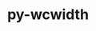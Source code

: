 ---
title: "py-wcwidth"
layout: cache
categories: [package, develop]
meta: {"versions": ["0.2.7"], "compilers": ["gcc@=11.1.0", "gcc@=11.3.0", "gcc@=11.4.0", "gcc@=7.5.0", "gcc@=9.4.0", "oneapi@=2023.2.0"], "oss": ["ubuntu18.04", "ubuntu20.04", "ubuntu22.04"], "platforms": ["linux"], "targets": ["aarch64", "neoverse_v1", "ppc64le", "x86_64_v3"], "stacks": ["data-vis-sdk", "e4s", "e4s-arm", "e4s-neoverse_v1", "e4s-oneapi", "e4s-power", "ml-linux-x86_64-cpu", "ml-linux-x86_64-cuda", "radiuss", "root"], "num_specs": 78, "num_specs_by_stack": {"radiuss": 11, "root": 78, "e4s-arm": 14, "e4s-neoverse_v1": 15, "e4s-power": 8, "data-vis-sdk": 8, "e4s": 12, "e4s-oneapi": 9, "ml-linux-x86_64-cuda": 1, "ml-linux-x86_64-cpu": 1}}
spec_details: [{"hash": "zxcozgwgoob6rascws5lk7yeq6lz7a5j", "compiler": "gcc@=7.5.0", "versions": ["0.2.7"], "os": "ubuntu18.04", "platform": "linux", "target": "x86_64_v3", "variants": ["build_system=python_pip"], "stacks": ["radiuss", "root"], "size": "-", "tarball": "https://binaries.spack.io/develop/build_cache/linux-ubuntu18.04-x86_64_v3/gcc-7.5.0/py-wcwidth-0.2.7/linux-ubuntu18.04-x86_64_v3-gcc-7.5.0-py-wcwidth-0.2.7-zxcozgwgoob6rascws5lk7yeq6lz7a5j.spack"}, {"hash": "hgoqvlpyxtvd23z7gknpku3t3qpwbgxz", "compiler": "gcc@=7.5.0", "versions": ["0.2.7"], "os": "ubuntu18.04", "platform": "linux", "target": "x86_64_v3", "variants": ["build_system=python_pip"], "stacks": ["radiuss", "root"], "size": "-", "tarball": "https://binaries.spack.io/develop/build_cache/linux-ubuntu18.04-x86_64_v3/gcc-7.5.0/py-wcwidth-0.2.7/linux-ubuntu18.04-x86_64_v3-gcc-7.5.0-py-wcwidth-0.2.7-hgoqvlpyxtvd23z7gknpku3t3qpwbgxz.spack"}, {"hash": "jvvrkz2clpg37zr6jk4ye6idnxwsdpcr", "compiler": "gcc@=7.5.0", "versions": ["0.2.7"], "os": "ubuntu18.04", "platform": "linux", "target": "x86_64_v3", "variants": ["build_system=python_pip"], "stacks": ["radiuss", "root"], "size": "-", "tarball": "https://binaries.spack.io/develop/build_cache/linux-ubuntu18.04-x86_64_v3/gcc-7.5.0/py-wcwidth-0.2.7/linux-ubuntu18.04-x86_64_v3-gcc-7.5.0-py-wcwidth-0.2.7-jvvrkz2clpg37zr6jk4ye6idnxwsdpcr.spack"}, {"hash": "bp2ftr4newntdgbvbkkxqyy4qyk2tqxu", "compiler": "gcc@=7.5.0", "versions": ["0.2.7"], "os": "ubuntu18.04", "platform": "linux", "target": "x86_64_v3", "variants": ["build_system=python_pip"], "stacks": ["radiuss", "root"], "size": "-", "tarball": "https://binaries.spack.io/develop/build_cache/linux-ubuntu18.04-x86_64_v3/gcc-7.5.0/py-wcwidth-0.2.7/linux-ubuntu18.04-x86_64_v3-gcc-7.5.0-py-wcwidth-0.2.7-bp2ftr4newntdgbvbkkxqyy4qyk2tqxu.spack"}, {"hash": "p7k57zq4467dgyx3lxxqmbjtrv7svirj", "compiler": "gcc@=7.5.0", "versions": ["0.2.7"], "os": "ubuntu18.04", "platform": "linux", "target": "x86_64_v3", "variants": ["build_system=python_pip"], "stacks": ["radiuss", "root"], "size": "-", "tarball": "https://binaries.spack.io/develop/build_cache/linux-ubuntu18.04-x86_64_v3/gcc-7.5.0/py-wcwidth-0.2.7/linux-ubuntu18.04-x86_64_v3-gcc-7.5.0-py-wcwidth-0.2.7-p7k57zq4467dgyx3lxxqmbjtrv7svirj.spack"}, {"hash": "wcx3x5vdod34wttm7flmegnwksg33aey", "compiler": "gcc@=7.5.0", "versions": ["0.2.7"], "os": "ubuntu18.04", "platform": "linux", "target": "x86_64_v3", "variants": ["build_system=python_pip"], "stacks": ["radiuss", "root"], "size": "-", "tarball": "https://binaries.spack.io/develop/build_cache/linux-ubuntu18.04-x86_64_v3/gcc-7.5.0/py-wcwidth-0.2.7/linux-ubuntu18.04-x86_64_v3-gcc-7.5.0-py-wcwidth-0.2.7-wcx3x5vdod34wttm7flmegnwksg33aey.spack"}, {"hash": "rdbaghxwldfx2oevei4zeqczrq3ywjun", "compiler": "gcc@=7.5.0", "versions": ["0.2.7"], "os": "ubuntu18.04", "platform": "linux", "target": "x86_64_v3", "variants": ["build_system=python_pip"], "stacks": ["radiuss", "root"], "size": "-", "tarball": "https://binaries.spack.io/develop/build_cache/linux-ubuntu18.04-x86_64_v3/gcc-7.5.0/py-wcwidth-0.2.7/linux-ubuntu18.04-x86_64_v3-gcc-7.5.0-py-wcwidth-0.2.7-rdbaghxwldfx2oevei4zeqczrq3ywjun.spack"}, {"hash": "vbsgv2petrwi4advr2zsoemxct5xz5jv", "compiler": "gcc@=7.5.0", "versions": ["0.2.7"], "os": "ubuntu18.04", "platform": "linux", "target": "x86_64_v3", "variants": ["build_system=python_pip"], "stacks": ["radiuss", "root"], "size": "-", "tarball": "https://binaries.spack.io/develop/build_cache/linux-ubuntu18.04-x86_64_v3/gcc-7.5.0/py-wcwidth-0.2.7/linux-ubuntu18.04-x86_64_v3-gcc-7.5.0-py-wcwidth-0.2.7-vbsgv2petrwi4advr2zsoemxct5xz5jv.spack"}, {"hash": "vdc73qr7r7i4vdo7qftchsgl4ah46w2f", "compiler": "gcc@=7.5.0", "versions": ["0.2.7"], "os": "ubuntu18.04", "platform": "linux", "target": "x86_64_v3", "variants": ["build_system=python_pip"], "stacks": ["radiuss", "root"], "size": "-", "tarball": "https://binaries.spack.io/develop/build_cache/linux-ubuntu18.04-x86_64_v3/gcc-7.5.0/py-wcwidth-0.2.7/linux-ubuntu18.04-x86_64_v3-gcc-7.5.0-py-wcwidth-0.2.7-vdc73qr7r7i4vdo7qftchsgl4ah46w2f.spack"}, {"hash": "vfiqnzf4wepuequcx6jv7ufszwiv23q2", "compiler": "gcc@=7.5.0", "versions": ["0.2.7"], "os": "ubuntu18.04", "platform": "linux", "target": "x86_64_v3", "variants": ["build_system=python_pip"], "stacks": ["radiuss", "root"], "size": "-", "tarball": "https://binaries.spack.io/develop/build_cache/linux-ubuntu18.04-x86_64_v3/gcc-7.5.0/py-wcwidth-0.2.7/linux-ubuntu18.04-x86_64_v3-gcc-7.5.0-py-wcwidth-0.2.7-vfiqnzf4wepuequcx6jv7ufszwiv23q2.spack"}, {"hash": "ed7in5lsxho43xfuvrgpjgpp2jya3fzt", "compiler": "gcc@=7.5.0", "versions": ["0.2.7"], "os": "ubuntu18.04", "platform": "linux", "target": "x86_64_v3", "variants": ["build_system=python_pip"], "stacks": ["radiuss", "root"], "size": "-", "tarball": "https://binaries.spack.io/develop/build_cache/linux-ubuntu18.04-x86_64_v3/gcc-7.5.0/py-wcwidth-0.2.7/linux-ubuntu18.04-x86_64_v3-gcc-7.5.0-py-wcwidth-0.2.7-ed7in5lsxho43xfuvrgpjgpp2jya3fzt.spack"}, {"hash": "ub73gsyy4f6klcj6yztpjddplrpb5qtg", "compiler": "gcc@=11.4.0", "versions": ["0.2.7"], "os": "ubuntu20.04", "platform": "linux", "target": "aarch64", "variants": ["build_system=python_pip"], "stacks": ["e4s-arm", "root"], "size": "-", "tarball": "https://binaries.spack.io/develop/build_cache/linux-ubuntu20.04-aarch64/gcc-11.4.0/py-wcwidth-0.2.7/linux-ubuntu20.04-aarch64-gcc-11.4.0-py-wcwidth-0.2.7-ub73gsyy4f6klcj6yztpjddplrpb5qtg.spack"}, {"hash": "xzfhem2hu2ot7l7lgj5ljluw254cqmku", "compiler": "gcc@=11.4.0", "versions": ["0.2.7"], "os": "ubuntu20.04", "platform": "linux", "target": "aarch64", "variants": ["build_system=python_pip"], "stacks": ["e4s-arm", "root"], "size": "-", "tarball": "https://binaries.spack.io/develop/build_cache/linux-ubuntu20.04-aarch64/gcc-11.4.0/py-wcwidth-0.2.7/linux-ubuntu20.04-aarch64-gcc-11.4.0-py-wcwidth-0.2.7-xzfhem2hu2ot7l7lgj5ljluw254cqmku.spack"}, {"hash": "mugln2zniufoho6ptnzcj7ccbajxj6pi", "compiler": "gcc@=11.4.0", "versions": ["0.2.7"], "os": "ubuntu20.04", "platform": "linux", "target": "aarch64", "variants": ["build_system=python_pip"], "stacks": ["e4s-arm", "root"], "size": "-", "tarball": "https://binaries.spack.io/develop/build_cache/linux-ubuntu20.04-aarch64/gcc-11.4.0/py-wcwidth-0.2.7/linux-ubuntu20.04-aarch64-gcc-11.4.0-py-wcwidth-0.2.7-mugln2zniufoho6ptnzcj7ccbajxj6pi.spack"}, {"hash": "7x47fa7zmfl2advb63juxukera6eg43b", "compiler": "gcc@=11.4.0", "versions": ["0.2.7"], "os": "ubuntu20.04", "platform": "linux", "target": "aarch64", "variants": ["build_system=python_pip"], "stacks": ["e4s-arm", "root"], "size": "-", "tarball": "https://binaries.spack.io/develop/build_cache/linux-ubuntu20.04-aarch64/gcc-11.4.0/py-wcwidth-0.2.7/linux-ubuntu20.04-aarch64-gcc-11.4.0-py-wcwidth-0.2.7-7x47fa7zmfl2advb63juxukera6eg43b.spack"}, {"hash": "jta2b7pj2sja64shxuqckmxa7zqfe6xa", "compiler": "gcc@=11.4.0", "versions": ["0.2.7"], "os": "ubuntu20.04", "platform": "linux", "target": "aarch64", "variants": ["build_system=python_pip"], "stacks": ["e4s-arm", "root"], "size": "-", "tarball": "https://binaries.spack.io/develop/build_cache/linux-ubuntu20.04-aarch64/gcc-11.4.0/py-wcwidth-0.2.7/linux-ubuntu20.04-aarch64-gcc-11.4.0-py-wcwidth-0.2.7-jta2b7pj2sja64shxuqckmxa7zqfe6xa.spack"}, {"hash": "on62snm7ioiaguuqkysqryegdfs7coco", "compiler": "gcc@=11.4.0", "versions": ["0.2.7"], "os": "ubuntu20.04", "platform": "linux", "target": "aarch64", "variants": ["build_system=python_pip"], "stacks": ["e4s-arm", "root"], "size": "-", "tarball": "https://binaries.spack.io/develop/build_cache/linux-ubuntu20.04-aarch64/gcc-11.4.0/py-wcwidth-0.2.7/linux-ubuntu20.04-aarch64-gcc-11.4.0-py-wcwidth-0.2.7-on62snm7ioiaguuqkysqryegdfs7coco.spack"}, {"hash": "qnwjcbuzxmc63zja3amt5xrmw2rb4mns", "compiler": "gcc@=11.4.0", "versions": ["0.2.7"], "os": "ubuntu20.04", "platform": "linux", "target": "aarch64", "variants": ["build_system=python_pip"], "stacks": ["e4s-arm", "root"], "size": "-", "tarball": "https://binaries.spack.io/develop/build_cache/linux-ubuntu20.04-aarch64/gcc-11.4.0/py-wcwidth-0.2.7/linux-ubuntu20.04-aarch64-gcc-11.4.0-py-wcwidth-0.2.7-qnwjcbuzxmc63zja3amt5xrmw2rb4mns.spack"}, {"hash": "bp37rvi2kpljytekzb5rbjrvzmvavr4c", "compiler": "gcc@=11.4.0", "versions": ["0.2.7"], "os": "ubuntu20.04", "platform": "linux", "target": "aarch64", "variants": ["build_system=python_pip"], "stacks": ["e4s-arm", "root"], "size": "-", "tarball": "https://binaries.spack.io/develop/build_cache/linux-ubuntu20.04-aarch64/gcc-11.4.0/py-wcwidth-0.2.7/linux-ubuntu20.04-aarch64-gcc-11.4.0-py-wcwidth-0.2.7-bp37rvi2kpljytekzb5rbjrvzmvavr4c.spack"}, {"hash": "tot6q6jgemgssi6wtuvv3mxe27l7ztnp", "compiler": "gcc@=11.4.0", "versions": ["0.2.7"], "os": "ubuntu20.04", "platform": "linux", "target": "aarch64", "variants": ["build_system=python_pip"], "stacks": ["e4s-arm", "root"], "size": "-", "tarball": "https://binaries.spack.io/develop/build_cache/linux-ubuntu20.04-aarch64/gcc-11.4.0/py-wcwidth-0.2.7/linux-ubuntu20.04-aarch64-gcc-11.4.0-py-wcwidth-0.2.7-tot6q6jgemgssi6wtuvv3mxe27l7ztnp.spack"}, {"hash": "4kpatovv65cwhf5pz5oid5fy6e7zdce2", "compiler": "gcc@=11.4.0", "versions": ["0.2.7"], "os": "ubuntu20.04", "platform": "linux", "target": "aarch64", "variants": ["build_system=python_pip"], "stacks": ["e4s-arm", "root"], "size": "-", "tarball": "https://binaries.spack.io/develop/build_cache/linux-ubuntu20.04-aarch64/gcc-11.4.0/py-wcwidth-0.2.7/linux-ubuntu20.04-aarch64-gcc-11.4.0-py-wcwidth-0.2.7-4kpatovv65cwhf5pz5oid5fy6e7zdce2.spack"}, {"hash": "qbi4xs47qrumq6ka7eabh7ytbqp5oarr", "compiler": "gcc@=11.4.0", "versions": ["0.2.7"], "os": "ubuntu20.04", "platform": "linux", "target": "aarch64", "variants": ["build_system=python_pip"], "stacks": ["e4s-arm", "root"], "size": "-", "tarball": "https://binaries.spack.io/develop/build_cache/linux-ubuntu20.04-aarch64/gcc-11.4.0/py-wcwidth-0.2.7/linux-ubuntu20.04-aarch64-gcc-11.4.0-py-wcwidth-0.2.7-qbi4xs47qrumq6ka7eabh7ytbqp5oarr.spack"}, {"hash": "qgomhidcv2avzzvr2zjcxkgab5bwtftb", "compiler": "gcc@=11.4.0", "versions": ["0.2.7"], "os": "ubuntu20.04", "platform": "linux", "target": "aarch64", "variants": ["build_system=python_pip"], "stacks": ["e4s-arm", "root"], "size": "-", "tarball": "https://binaries.spack.io/develop/build_cache/linux-ubuntu20.04-aarch64/gcc-11.4.0/py-wcwidth-0.2.7/linux-ubuntu20.04-aarch64-gcc-11.4.0-py-wcwidth-0.2.7-qgomhidcv2avzzvr2zjcxkgab5bwtftb.spack"}, {"hash": "23fmzfrpqhot7iujme425ba2vqlffnsc", "compiler": "gcc@=11.4.0", "versions": ["0.2.7"], "os": "ubuntu20.04", "platform": "linux", "target": "aarch64", "variants": ["build_system=python_pip"], "stacks": ["e4s-arm", "root"], "size": "-", "tarball": "https://binaries.spack.io/develop/build_cache/linux-ubuntu20.04-aarch64/gcc-11.4.0/py-wcwidth-0.2.7/linux-ubuntu20.04-aarch64-gcc-11.4.0-py-wcwidth-0.2.7-23fmzfrpqhot7iujme425ba2vqlffnsc.spack"}, {"hash": "zrxljr4zsefkya5z4e22vl4jrsfsck5l", "compiler": "gcc@=11.4.0", "versions": ["0.2.7"], "os": "ubuntu20.04", "platform": "linux", "target": "aarch64", "variants": ["build_system=python_pip"], "stacks": ["e4s-arm", "root"], "size": "-", "tarball": "https://binaries.spack.io/develop/build_cache/linux-ubuntu20.04-aarch64/gcc-11.4.0/py-wcwidth-0.2.7/linux-ubuntu20.04-aarch64-gcc-11.4.0-py-wcwidth-0.2.7-zrxljr4zsefkya5z4e22vl4jrsfsck5l.spack"}, {"hash": "wwuxxv2uavf76ymoo372br77vtyoeoed", "compiler": "gcc@=11.4.0", "versions": ["0.2.7"], "os": "ubuntu20.04", "platform": "linux", "target": "neoverse_v1", "variants": ["build_system=python_pip"], "stacks": ["e4s-neoverse_v1", "root"], "size": "-", "tarball": "https://binaries.spack.io/develop/build_cache/linux-ubuntu20.04-neoverse_v1/gcc-11.4.0/py-wcwidth-0.2.7/linux-ubuntu20.04-neoverse_v1-gcc-11.4.0-py-wcwidth-0.2.7-wwuxxv2uavf76ymoo372br77vtyoeoed.spack"}, {"hash": "dmhfzroqpd4oi7hgd3gxzm3w7ktxhi5y", "compiler": "gcc@=11.4.0", "versions": ["0.2.7"], "os": "ubuntu20.04", "platform": "linux", "target": "neoverse_v1", "variants": ["build_system=python_pip"], "stacks": ["e4s-neoverse_v1", "root"], "size": "-", "tarball": "https://binaries.spack.io/develop/build_cache/linux-ubuntu20.04-neoverse_v1/gcc-11.4.0/py-wcwidth-0.2.7/linux-ubuntu20.04-neoverse_v1-gcc-11.4.0-py-wcwidth-0.2.7-dmhfzroqpd4oi7hgd3gxzm3w7ktxhi5y.spack"}, {"hash": "tbpytwh7o2dxln3ellq5cluz4v2ufwun", "compiler": "gcc@=11.4.0", "versions": ["0.2.7"], "os": "ubuntu20.04", "platform": "linux", "target": "neoverse_v1", "variants": ["build_system=python_pip"], "stacks": ["e4s-neoverse_v1", "root"], "size": "-", "tarball": "https://binaries.spack.io/develop/build_cache/linux-ubuntu20.04-neoverse_v1/gcc-11.4.0/py-wcwidth-0.2.7/linux-ubuntu20.04-neoverse_v1-gcc-11.4.0-py-wcwidth-0.2.7-tbpytwh7o2dxln3ellq5cluz4v2ufwun.spack"}, {"hash": "g3qsrkst4x7jd7kcwe32qk3u5ffhzdhv", "compiler": "gcc@=11.4.0", "versions": ["0.2.7"], "os": "ubuntu20.04", "platform": "linux", "target": "neoverse_v1", "variants": ["build_system=python_pip"], "stacks": ["e4s-neoverse_v1", "root"], "size": "-", "tarball": "https://binaries.spack.io/develop/build_cache/linux-ubuntu20.04-neoverse_v1/gcc-11.4.0/py-wcwidth-0.2.7/linux-ubuntu20.04-neoverse_v1-gcc-11.4.0-py-wcwidth-0.2.7-g3qsrkst4x7jd7kcwe32qk3u5ffhzdhv.spack"}, {"hash": "jpmyxoe3gjqqgltzgqw6f3oxn4kkxoqw", "compiler": "gcc@=11.4.0", "versions": ["0.2.7"], "os": "ubuntu20.04", "platform": "linux", "target": "neoverse_v1", "variants": ["build_system=python_pip"], "stacks": ["e4s-neoverse_v1", "root"], "size": "-", "tarball": "https://binaries.spack.io/develop/build_cache/linux-ubuntu20.04-neoverse_v1/gcc-11.4.0/py-wcwidth-0.2.7/linux-ubuntu20.04-neoverse_v1-gcc-11.4.0-py-wcwidth-0.2.7-jpmyxoe3gjqqgltzgqw6f3oxn4kkxoqw.spack"}, {"hash": "en47rhjo7w246yeisajhtn7up33lw2y7", "compiler": "gcc@=11.4.0", "versions": ["0.2.7"], "os": "ubuntu20.04", "platform": "linux", "target": "neoverse_v1", "variants": ["build_system=python_pip"], "stacks": ["e4s-neoverse_v1", "root"], "size": "-", "tarball": "https://binaries.spack.io/develop/build_cache/linux-ubuntu20.04-neoverse_v1/gcc-11.4.0/py-wcwidth-0.2.7/linux-ubuntu20.04-neoverse_v1-gcc-11.4.0-py-wcwidth-0.2.7-en47rhjo7w246yeisajhtn7up33lw2y7.spack"}, {"hash": "ra76oqqv2xjypvy7bphgctqsx2hysisn", "compiler": "gcc@=11.4.0", "versions": ["0.2.7"], "os": "ubuntu20.04", "platform": "linux", "target": "neoverse_v1", "variants": ["build_system=python_pip"], "stacks": ["e4s-neoverse_v1", "root"], "size": "-", "tarball": "https://binaries.spack.io/develop/build_cache/linux-ubuntu20.04-neoverse_v1/gcc-11.4.0/py-wcwidth-0.2.7/linux-ubuntu20.04-neoverse_v1-gcc-11.4.0-py-wcwidth-0.2.7-ra76oqqv2xjypvy7bphgctqsx2hysisn.spack"}, {"hash": "aiafmyoskkeo2xo5zm4fk4nargnhtmiy", "compiler": "gcc@=11.4.0", "versions": ["0.2.7"], "os": "ubuntu20.04", "platform": "linux", "target": "neoverse_v1", "variants": ["build_system=python_pip"], "stacks": ["e4s-neoverse_v1", "root"], "size": "-", "tarball": "https://binaries.spack.io/develop/build_cache/linux-ubuntu20.04-neoverse_v1/gcc-11.4.0/py-wcwidth-0.2.7/linux-ubuntu20.04-neoverse_v1-gcc-11.4.0-py-wcwidth-0.2.7-aiafmyoskkeo2xo5zm4fk4nargnhtmiy.spack"}, {"hash": "5ugltg5ro4muvdvqk4h6gxugnxyuikg6", "compiler": "gcc@=11.4.0", "versions": ["0.2.7"], "os": "ubuntu20.04", "platform": "linux", "target": "neoverse_v1", "variants": ["build_system=python_pip"], "stacks": ["e4s-neoverse_v1", "root"], "size": "-", "tarball": "https://binaries.spack.io/develop/build_cache/linux-ubuntu20.04-neoverse_v1/gcc-11.4.0/py-wcwidth-0.2.7/linux-ubuntu20.04-neoverse_v1-gcc-11.4.0-py-wcwidth-0.2.7-5ugltg5ro4muvdvqk4h6gxugnxyuikg6.spack"}, {"hash": "d45ljnvcnm63oyooapuvl34f32o2ckbj", "compiler": "gcc@=11.4.0", "versions": ["0.2.7"], "os": "ubuntu20.04", "platform": "linux", "target": "neoverse_v1", "variants": ["build_system=python_pip"], "stacks": ["e4s-neoverse_v1", "root"], "size": "-", "tarball": "https://binaries.spack.io/develop/build_cache/linux-ubuntu20.04-neoverse_v1/gcc-11.4.0/py-wcwidth-0.2.7/linux-ubuntu20.04-neoverse_v1-gcc-11.4.0-py-wcwidth-0.2.7-d45ljnvcnm63oyooapuvl34f32o2ckbj.spack"}, {"hash": "pumth2hcaqnw62gewv3fw23iz4gnovac", "compiler": "gcc@=11.4.0", "versions": ["0.2.7"], "os": "ubuntu20.04", "platform": "linux", "target": "neoverse_v1", "variants": ["build_system=python_pip"], "stacks": ["e4s-neoverse_v1", "root"], "size": "-", "tarball": "https://binaries.spack.io/develop/build_cache/linux-ubuntu20.04-neoverse_v1/gcc-11.4.0/py-wcwidth-0.2.7/linux-ubuntu20.04-neoverse_v1-gcc-11.4.0-py-wcwidth-0.2.7-pumth2hcaqnw62gewv3fw23iz4gnovac.spack"}, {"hash": "o7wfhhlczovgujzq5av3qn3oothrykda", "compiler": "gcc@=11.4.0", "versions": ["0.2.7"], "os": "ubuntu20.04", "platform": "linux", "target": "neoverse_v1", "variants": ["build_system=python_pip"], "stacks": ["e4s-neoverse_v1", "root"], "size": "-", "tarball": "https://binaries.spack.io/develop/build_cache/linux-ubuntu20.04-neoverse_v1/gcc-11.4.0/py-wcwidth-0.2.7/linux-ubuntu20.04-neoverse_v1-gcc-11.4.0-py-wcwidth-0.2.7-o7wfhhlczovgujzq5av3qn3oothrykda.spack"}, {"hash": "lv5jdcvnd2477zasw4cxlrn7wezttjop", "compiler": "gcc@=11.4.0", "versions": ["0.2.7"], "os": "ubuntu20.04", "platform": "linux", "target": "neoverse_v1", "variants": ["build_system=python_pip"], "stacks": ["e4s-neoverse_v1", "root"], "size": "-", "tarball": "https://binaries.spack.io/develop/build_cache/linux-ubuntu20.04-neoverse_v1/gcc-11.4.0/py-wcwidth-0.2.7/linux-ubuntu20.04-neoverse_v1-gcc-11.4.0-py-wcwidth-0.2.7-lv5jdcvnd2477zasw4cxlrn7wezttjop.spack"}, {"hash": "3v2nhzc72krrjbapmhayqupfow7pgfx7", "compiler": "gcc@=11.4.0", "versions": ["0.2.7"], "os": "ubuntu20.04", "platform": "linux", "target": "neoverse_v1", "variants": ["build_system=python_pip"], "stacks": ["e4s-neoverse_v1", "root"], "size": "-", "tarball": "https://binaries.spack.io/develop/build_cache/linux-ubuntu20.04-neoverse_v1/gcc-11.4.0/py-wcwidth-0.2.7/linux-ubuntu20.04-neoverse_v1-gcc-11.4.0-py-wcwidth-0.2.7-3v2nhzc72krrjbapmhayqupfow7pgfx7.spack"}, {"hash": "fmnkdp746vmmcmaypobgb5ghquvvjixs", "compiler": "gcc@=11.4.0", "versions": ["0.2.7"], "os": "ubuntu20.04", "platform": "linux", "target": "neoverse_v1", "variants": ["build_system=python_pip"], "stacks": ["e4s-neoverse_v1", "root"], "size": "-", "tarball": "https://binaries.spack.io/develop/build_cache/linux-ubuntu20.04-neoverse_v1/gcc-11.4.0/py-wcwidth-0.2.7/linux-ubuntu20.04-neoverse_v1-gcc-11.4.0-py-wcwidth-0.2.7-fmnkdp746vmmcmaypobgb5ghquvvjixs.spack"}, {"hash": "w4vgyljik7av43ojp3zqixu7lldb577h", "compiler": "gcc@=9.4.0", "versions": ["0.2.7"], "os": "ubuntu20.04", "platform": "linux", "target": "ppc64le", "variants": ["build_system=python_pip"], "stacks": ["e4s-power", "root"], "size": "-", "tarball": "https://binaries.spack.io/develop/build_cache/linux-ubuntu20.04-ppc64le/gcc-9.4.0/py-wcwidth-0.2.7/linux-ubuntu20.04-ppc64le-gcc-9.4.0-py-wcwidth-0.2.7-w4vgyljik7av43ojp3zqixu7lldb577h.spack"}, {"hash": "knn767da37y5wfvgmvbskgeaoj7uxwdu", "compiler": "gcc@=9.4.0", "versions": ["0.2.7"], "os": "ubuntu20.04", "platform": "linux", "target": "ppc64le", "variants": ["build_system=python_pip"], "stacks": ["e4s-power", "root"], "size": "-", "tarball": "https://binaries.spack.io/develop/build_cache/linux-ubuntu20.04-ppc64le/gcc-9.4.0/py-wcwidth-0.2.7/linux-ubuntu20.04-ppc64le-gcc-9.4.0-py-wcwidth-0.2.7-knn767da37y5wfvgmvbskgeaoj7uxwdu.spack"}, {"hash": "4ta4xrj477vgk6toldlv7zhlsjqtuzvo", "compiler": "gcc@=9.4.0", "versions": ["0.2.7"], "os": "ubuntu20.04", "platform": "linux", "target": "ppc64le", "variants": ["build_system=python_pip"], "stacks": ["e4s-power", "root"], "size": "-", "tarball": "https://binaries.spack.io/develop/build_cache/linux-ubuntu20.04-ppc64le/gcc-9.4.0/py-wcwidth-0.2.7/linux-ubuntu20.04-ppc64le-gcc-9.4.0-py-wcwidth-0.2.7-4ta4xrj477vgk6toldlv7zhlsjqtuzvo.spack"}, {"hash": "yuzujs4nkrejgm76ef2lqhulqfaee4pi", "compiler": "gcc@=9.4.0", "versions": ["0.2.7"], "os": "ubuntu20.04", "platform": "linux", "target": "ppc64le", "variants": ["build_system=python_pip"], "stacks": ["e4s-power", "root"], "size": "-", "tarball": "https://binaries.spack.io/develop/build_cache/linux-ubuntu20.04-ppc64le/gcc-9.4.0/py-wcwidth-0.2.7/linux-ubuntu20.04-ppc64le-gcc-9.4.0-py-wcwidth-0.2.7-yuzujs4nkrejgm76ef2lqhulqfaee4pi.spack"}, {"hash": "o3ocihm4wiyiqel4qzapo5ityge7rrd2", "compiler": "gcc@=9.4.0", "versions": ["0.2.7"], "os": "ubuntu20.04", "platform": "linux", "target": "ppc64le", "variants": ["build_system=python_pip"], "stacks": ["e4s-power", "root"], "size": "-", "tarball": "https://binaries.spack.io/develop/build_cache/linux-ubuntu20.04-ppc64le/gcc-9.4.0/py-wcwidth-0.2.7/linux-ubuntu20.04-ppc64le-gcc-9.4.0-py-wcwidth-0.2.7-o3ocihm4wiyiqel4qzapo5ityge7rrd2.spack"}, {"hash": "eazjol4sbaqtlv66tlhsnsqxlmwbfif5", "compiler": "gcc@=9.4.0", "versions": ["0.2.7"], "os": "ubuntu20.04", "platform": "linux", "target": "ppc64le", "variants": ["build_system=python_pip"], "stacks": ["e4s-power", "root"], "size": "-", "tarball": "https://binaries.spack.io/develop/build_cache/linux-ubuntu20.04-ppc64le/gcc-9.4.0/py-wcwidth-0.2.7/linux-ubuntu20.04-ppc64le-gcc-9.4.0-py-wcwidth-0.2.7-eazjol4sbaqtlv66tlhsnsqxlmwbfif5.spack"}, {"hash": "2eolmszurbdtrzyhp3pe2ariaaw5tclt", "compiler": "gcc@=9.4.0", "versions": ["0.2.7"], "os": "ubuntu20.04", "platform": "linux", "target": "ppc64le", "variants": ["build_system=python_pip"], "stacks": ["e4s-power", "root"], "size": "-", "tarball": "https://binaries.spack.io/develop/build_cache/linux-ubuntu20.04-ppc64le/gcc-9.4.0/py-wcwidth-0.2.7/linux-ubuntu20.04-ppc64le-gcc-9.4.0-py-wcwidth-0.2.7-2eolmszurbdtrzyhp3pe2ariaaw5tclt.spack"}, {"hash": "nqpvadmagxybie2kuspc24s5cksppddu", "compiler": "gcc@=9.4.0", "versions": ["0.2.7"], "os": "ubuntu20.04", "platform": "linux", "target": "ppc64le", "variants": ["build_system=python_pip"], "stacks": ["e4s-power", "root"], "size": "-", "tarball": "https://binaries.spack.io/develop/build_cache/linux-ubuntu20.04-ppc64le/gcc-9.4.0/py-wcwidth-0.2.7/linux-ubuntu20.04-ppc64le-gcc-9.4.0-py-wcwidth-0.2.7-nqpvadmagxybie2kuspc24s5cksppddu.spack"}, {"hash": "sl3facpdid465tbsq5aookbjl72x5wjx", "compiler": "gcc@=11.1.0", "versions": ["0.2.7"], "os": "ubuntu20.04", "platform": "linux", "target": "x86_64_v3", "variants": ["build_system=python_pip"], "stacks": ["data-vis-sdk", "root"], "size": "-", "tarball": "https://binaries.spack.io/develop/build_cache/linux-ubuntu20.04-x86_64_v3/gcc-11.1.0/py-wcwidth-0.2.7/linux-ubuntu20.04-x86_64_v3-gcc-11.1.0-py-wcwidth-0.2.7-sl3facpdid465tbsq5aookbjl72x5wjx.spack"}, {"hash": "skheoykfdea2yjirntvdr7i2ms27pw7f", "compiler": "gcc@=11.1.0", "versions": ["0.2.7"], "os": "ubuntu20.04", "platform": "linux", "target": "x86_64_v3", "variants": ["build_system=python_pip"], "stacks": ["data-vis-sdk", "root"], "size": "-", "tarball": "https://binaries.spack.io/develop/build_cache/linux-ubuntu20.04-x86_64_v3/gcc-11.1.0/py-wcwidth-0.2.7/linux-ubuntu20.04-x86_64_v3-gcc-11.1.0-py-wcwidth-0.2.7-skheoykfdea2yjirntvdr7i2ms27pw7f.spack"}, {"hash": "uyb5z7livon5ajb55undwvwbcukfapoj", "compiler": "gcc@=11.1.0", "versions": ["0.2.7"], "os": "ubuntu20.04", "platform": "linux", "target": "x86_64_v3", "variants": ["build_system=python_pip"], "stacks": ["data-vis-sdk", "root"], "size": "-", "tarball": "https://binaries.spack.io/develop/build_cache/linux-ubuntu20.04-x86_64_v3/gcc-11.1.0/py-wcwidth-0.2.7/linux-ubuntu20.04-x86_64_v3-gcc-11.1.0-py-wcwidth-0.2.7-uyb5z7livon5ajb55undwvwbcukfapoj.spack"}, {"hash": "efipuztqqmduftpiq65eisxauspl27w4", "compiler": "gcc@=11.1.0", "versions": ["0.2.7"], "os": "ubuntu20.04", "platform": "linux", "target": "x86_64_v3", "variants": ["build_system=python_pip"], "stacks": ["data-vis-sdk", "root"], "size": "-", "tarball": "https://binaries.spack.io/develop/build_cache/linux-ubuntu20.04-x86_64_v3/gcc-11.1.0/py-wcwidth-0.2.7/linux-ubuntu20.04-x86_64_v3-gcc-11.1.0-py-wcwidth-0.2.7-efipuztqqmduftpiq65eisxauspl27w4.spack"}, {"hash": "kdnuzsabjlypzvvu77pb6koh2dk65uii", "compiler": "gcc@=11.1.0", "versions": ["0.2.7"], "os": "ubuntu20.04", "platform": "linux", "target": "x86_64_v3", "variants": ["build_system=python_pip"], "stacks": ["data-vis-sdk", "root"], "size": "-", "tarball": "https://binaries.spack.io/develop/build_cache/linux-ubuntu20.04-x86_64_v3/gcc-11.1.0/py-wcwidth-0.2.7/linux-ubuntu20.04-x86_64_v3-gcc-11.1.0-py-wcwidth-0.2.7-kdnuzsabjlypzvvu77pb6koh2dk65uii.spack"}, {"hash": "54drb3zgjjei5nnyxl3fruqtjoagvr32", "compiler": "gcc@=11.1.0", "versions": ["0.2.7"], "os": "ubuntu20.04", "platform": "linux", "target": "x86_64_v3", "variants": ["build_system=python_pip"], "stacks": ["data-vis-sdk", "root"], "size": "-", "tarball": "https://binaries.spack.io/develop/build_cache/linux-ubuntu20.04-x86_64_v3/gcc-11.1.0/py-wcwidth-0.2.7/linux-ubuntu20.04-x86_64_v3-gcc-11.1.0-py-wcwidth-0.2.7-54drb3zgjjei5nnyxl3fruqtjoagvr32.spack"}, {"hash": "ojnlad2xv5273u5eh7xnbfhhsdvvuiss", "compiler": "gcc@=11.1.0", "versions": ["0.2.7"], "os": "ubuntu20.04", "platform": "linux", "target": "x86_64_v3", "variants": ["build_system=python_pip"], "stacks": ["data-vis-sdk", "root"], "size": "-", "tarball": "https://binaries.spack.io/develop/build_cache/linux-ubuntu20.04-x86_64_v3/gcc-11.1.0/py-wcwidth-0.2.7/linux-ubuntu20.04-x86_64_v3-gcc-11.1.0-py-wcwidth-0.2.7-ojnlad2xv5273u5eh7xnbfhhsdvvuiss.spack"}, {"hash": "hztpvkvdqhopsznaaabx27g5latdgasf", "compiler": "gcc@=11.1.0", "versions": ["0.2.7"], "os": "ubuntu20.04", "platform": "linux", "target": "x86_64_v3", "variants": ["build_system=python_pip"], "stacks": ["data-vis-sdk", "root"], "size": "-", "tarball": "https://binaries.spack.io/develop/build_cache/linux-ubuntu20.04-x86_64_v3/gcc-11.1.0/py-wcwidth-0.2.7/linux-ubuntu20.04-x86_64_v3-gcc-11.1.0-py-wcwidth-0.2.7-hztpvkvdqhopsznaaabx27g5latdgasf.spack"}, {"hash": "m4cpjs6h4ein2wzp2aakxg3ukt6ovwcq", "compiler": "gcc@=11.4.0", "versions": ["0.2.7"], "os": "ubuntu20.04", "platform": "linux", "target": "x86_64_v3", "variants": ["build_system=python_pip"], "stacks": ["e4s", "root"], "size": "-", "tarball": "https://binaries.spack.io/develop/build_cache/linux-ubuntu20.04-x86_64_v3/gcc-11.4.0/py-wcwidth-0.2.7/linux-ubuntu20.04-x86_64_v3-gcc-11.4.0-py-wcwidth-0.2.7-m4cpjs6h4ein2wzp2aakxg3ukt6ovwcq.spack"}, {"hash": "46guupmk6jpkqdh76h2uh55tl6tji63h", "compiler": "gcc@=11.4.0", "versions": ["0.2.7"], "os": "ubuntu20.04", "platform": "linux", "target": "x86_64_v3", "variants": ["build_system=python_pip"], "stacks": ["e4s", "root"], "size": "-", "tarball": "https://binaries.spack.io/develop/build_cache/linux-ubuntu20.04-x86_64_v3/gcc-11.4.0/py-wcwidth-0.2.7/linux-ubuntu20.04-x86_64_v3-gcc-11.4.0-py-wcwidth-0.2.7-46guupmk6jpkqdh76h2uh55tl6tji63h.spack"}, {"hash": "sitgj6zgm5526x7j2fpxenokxj3uuor4", "compiler": "gcc@=11.4.0", "versions": ["0.2.7"], "os": "ubuntu20.04", "platform": "linux", "target": "x86_64_v3", "variants": ["build_system=python_pip"], "stacks": ["e4s", "root"], "size": "-", "tarball": "https://binaries.spack.io/develop/build_cache/linux-ubuntu20.04-x86_64_v3/gcc-11.4.0/py-wcwidth-0.2.7/linux-ubuntu20.04-x86_64_v3-gcc-11.4.0-py-wcwidth-0.2.7-sitgj6zgm5526x7j2fpxenokxj3uuor4.spack"}, {"hash": "tf236hznc7gqqhdtpnpnxwu6e3fqo325", "compiler": "gcc@=11.4.0", "versions": ["0.2.7"], "os": "ubuntu20.04", "platform": "linux", "target": "x86_64_v3", "variants": ["build_system=python_pip"], "stacks": ["e4s", "root"], "size": "-", "tarball": "https://binaries.spack.io/develop/build_cache/linux-ubuntu20.04-x86_64_v3/gcc-11.4.0/py-wcwidth-0.2.7/linux-ubuntu20.04-x86_64_v3-gcc-11.4.0-py-wcwidth-0.2.7-tf236hznc7gqqhdtpnpnxwu6e3fqo325.spack"}, {"hash": "xg4wxgllilh45zdigcua5qfmszawd2nf", "compiler": "gcc@=11.4.0", "versions": ["0.2.7"], "os": "ubuntu20.04", "platform": "linux", "target": "x86_64_v3", "variants": ["build_system=python_pip"], "stacks": ["e4s", "root"], "size": "-", "tarball": "https://binaries.spack.io/develop/build_cache/linux-ubuntu20.04-x86_64_v3/gcc-11.4.0/py-wcwidth-0.2.7/linux-ubuntu20.04-x86_64_v3-gcc-11.4.0-py-wcwidth-0.2.7-xg4wxgllilh45zdigcua5qfmszawd2nf.spack"}, {"hash": "vf5lyafj63ojn3hje7tv3ftnqotbyclu", "compiler": "gcc@=11.4.0", "versions": ["0.2.7"], "os": "ubuntu20.04", "platform": "linux", "target": "x86_64_v3", "variants": ["build_system=python_pip"], "stacks": ["e4s", "root"], "size": "-", "tarball": "https://binaries.spack.io/develop/build_cache/linux-ubuntu20.04-x86_64_v3/gcc-11.4.0/py-wcwidth-0.2.7/linux-ubuntu20.04-x86_64_v3-gcc-11.4.0-py-wcwidth-0.2.7-vf5lyafj63ojn3hje7tv3ftnqotbyclu.spack"}, {"hash": "iq5sgiukvvko3w2xksu4cenda6x5k6cr", "compiler": "gcc@=11.4.0", "versions": ["0.2.7"], "os": "ubuntu20.04", "platform": "linux", "target": "x86_64_v3", "variants": ["build_system=python_pip"], "stacks": ["e4s", "root"], "size": "-", "tarball": "https://binaries.spack.io/develop/build_cache/linux-ubuntu20.04-x86_64_v3/gcc-11.4.0/py-wcwidth-0.2.7/linux-ubuntu20.04-x86_64_v3-gcc-11.4.0-py-wcwidth-0.2.7-iq5sgiukvvko3w2xksu4cenda6x5k6cr.spack"}, {"hash": "dei37iqk7gdq4vqppqotnuxlxscvhgp4", "compiler": "gcc@=11.4.0", "versions": ["0.2.7"], "os": "ubuntu20.04", "platform": "linux", "target": "x86_64_v3", "variants": ["build_system=python_pip"], "stacks": ["e4s", "root"], "size": "-", "tarball": "https://binaries.spack.io/develop/build_cache/linux-ubuntu20.04-x86_64_v3/gcc-11.4.0/py-wcwidth-0.2.7/linux-ubuntu20.04-x86_64_v3-gcc-11.4.0-py-wcwidth-0.2.7-dei37iqk7gdq4vqppqotnuxlxscvhgp4.spack"}, {"hash": "xoeqw5tetwmrvet3rk6axuqcch2h4soj", "compiler": "gcc@=11.4.0", "versions": ["0.2.7"], "os": "ubuntu20.04", "platform": "linux", "target": "x86_64_v3", "variants": ["build_system=python_pip"], "stacks": ["e4s", "root"], "size": "-", "tarball": "https://binaries.spack.io/develop/build_cache/linux-ubuntu20.04-x86_64_v3/gcc-11.4.0/py-wcwidth-0.2.7/linux-ubuntu20.04-x86_64_v3-gcc-11.4.0-py-wcwidth-0.2.7-xoeqw5tetwmrvet3rk6axuqcch2h4soj.spack"}, {"hash": "uyqezepgiwy7h5ojds2mslgejprbrlvd", "compiler": "gcc@=11.4.0", "versions": ["0.2.7"], "os": "ubuntu20.04", "platform": "linux", "target": "x86_64_v3", "variants": ["build_system=python_pip"], "stacks": ["e4s", "root"], "size": "-", "tarball": "https://binaries.spack.io/develop/build_cache/linux-ubuntu20.04-x86_64_v3/gcc-11.4.0/py-wcwidth-0.2.7/linux-ubuntu20.04-x86_64_v3-gcc-11.4.0-py-wcwidth-0.2.7-uyqezepgiwy7h5ojds2mslgejprbrlvd.spack"}, {"hash": "u3doacdbkkuq7qficlpjyeofobctvwja", "compiler": "gcc@=11.4.0", "versions": ["0.2.7"], "os": "ubuntu20.04", "platform": "linux", "target": "x86_64_v3", "variants": ["build_system=python_pip"], "stacks": ["e4s", "root"], "size": "-", "tarball": "https://binaries.spack.io/develop/build_cache/linux-ubuntu20.04-x86_64_v3/gcc-11.4.0/py-wcwidth-0.2.7/linux-ubuntu20.04-x86_64_v3-gcc-11.4.0-py-wcwidth-0.2.7-u3doacdbkkuq7qficlpjyeofobctvwja.spack"}, {"hash": "wurifmkramfxingoln3nvuwv6d3iqrex", "compiler": "gcc@=11.4.0", "versions": ["0.2.7"], "os": "ubuntu20.04", "platform": "linux", "target": "x86_64_v3", "variants": ["build_system=python_pip"], "stacks": ["e4s", "root"], "size": "-", "tarball": "https://binaries.spack.io/develop/build_cache/linux-ubuntu20.04-x86_64_v3/gcc-11.4.0/py-wcwidth-0.2.7/linux-ubuntu20.04-x86_64_v3-gcc-11.4.0-py-wcwidth-0.2.7-wurifmkramfxingoln3nvuwv6d3iqrex.spack"}, {"hash": "fh3pmnnug5nfao45fqgwaatjw7uztt65", "compiler": "oneapi@=2023.2.0", "versions": ["0.2.7"], "os": "ubuntu20.04", "platform": "linux", "target": "x86_64_v3", "variants": ["build_system=python_pip"], "stacks": ["e4s-oneapi", "root"], "size": "-", "tarball": "https://binaries.spack.io/develop/build_cache/linux-ubuntu20.04-x86_64_v3/oneapi-2023.2.0/py-wcwidth-0.2.7/linux-ubuntu20.04-x86_64_v3-oneapi-2023.2.0-py-wcwidth-0.2.7-fh3pmnnug5nfao45fqgwaatjw7uztt65.spack"}, {"hash": "mb5rw6xsrhpskeqerj2fvqkd72y57y35", "compiler": "oneapi@=2023.2.0", "versions": ["0.2.7"], "os": "ubuntu20.04", "platform": "linux", "target": "x86_64_v3", "variants": ["build_system=python_pip"], "stacks": ["e4s-oneapi", "root"], "size": "-", "tarball": "https://binaries.spack.io/develop/build_cache/linux-ubuntu20.04-x86_64_v3/oneapi-2023.2.0/py-wcwidth-0.2.7/linux-ubuntu20.04-x86_64_v3-oneapi-2023.2.0-py-wcwidth-0.2.7-mb5rw6xsrhpskeqerj2fvqkd72y57y35.spack"}, {"hash": "tkzyrc2vhhki2d7h2fjoghd35xp7ksz7", "compiler": "oneapi@=2023.2.0", "versions": ["0.2.7"], "os": "ubuntu20.04", "platform": "linux", "target": "x86_64_v3", "variants": ["build_system=python_pip"], "stacks": ["e4s-oneapi", "root"], "size": "-", "tarball": "https://binaries.spack.io/develop/build_cache/linux-ubuntu20.04-x86_64_v3/oneapi-2023.2.0/py-wcwidth-0.2.7/linux-ubuntu20.04-x86_64_v3-oneapi-2023.2.0-py-wcwidth-0.2.7-tkzyrc2vhhki2d7h2fjoghd35xp7ksz7.spack"}, {"hash": "bi3x4e66ifrjhnodo2hotit5x7h457z3", "compiler": "oneapi@=2023.2.0", "versions": ["0.2.7"], "os": "ubuntu20.04", "platform": "linux", "target": "x86_64_v3", "variants": ["build_system=python_pip"], "stacks": ["e4s-oneapi", "root"], "size": "-", "tarball": "https://binaries.spack.io/develop/build_cache/linux-ubuntu20.04-x86_64_v3/oneapi-2023.2.0/py-wcwidth-0.2.7/linux-ubuntu20.04-x86_64_v3-oneapi-2023.2.0-py-wcwidth-0.2.7-bi3x4e66ifrjhnodo2hotit5x7h457z3.spack"}, {"hash": "6u3bhocf7ruqtvllke2r6bpizbdarogr", "compiler": "oneapi@=2023.2.0", "versions": ["0.2.7"], "os": "ubuntu20.04", "platform": "linux", "target": "x86_64_v3", "variants": ["build_system=python_pip"], "stacks": ["e4s-oneapi", "root"], "size": "-", "tarball": "https://binaries.spack.io/develop/build_cache/linux-ubuntu20.04-x86_64_v3/oneapi-2023.2.0/py-wcwidth-0.2.7/linux-ubuntu20.04-x86_64_v3-oneapi-2023.2.0-py-wcwidth-0.2.7-6u3bhocf7ruqtvllke2r6bpizbdarogr.spack"}, {"hash": "6x6t2rffjure4uj3ajjqdev222kcwles", "compiler": "oneapi@=2023.2.0", "versions": ["0.2.7"], "os": "ubuntu20.04", "platform": "linux", "target": "x86_64_v3", "variants": ["build_system=python_pip"], "stacks": ["e4s-oneapi", "root"], "size": "-", "tarball": "https://binaries.spack.io/develop/build_cache/linux-ubuntu20.04-x86_64_v3/oneapi-2023.2.0/py-wcwidth-0.2.7/linux-ubuntu20.04-x86_64_v3-oneapi-2023.2.0-py-wcwidth-0.2.7-6x6t2rffjure4uj3ajjqdev222kcwles.spack"}, {"hash": "sg5c2amt23ukftysoxm5f5i2s7tlbaki", "compiler": "oneapi@=2023.2.0", "versions": ["0.2.7"], "os": "ubuntu20.04", "platform": "linux", "target": "x86_64_v3", "variants": ["build_system=python_pip"], "stacks": ["e4s-oneapi", "root"], "size": "-", "tarball": "https://binaries.spack.io/develop/build_cache/linux-ubuntu20.04-x86_64_v3/oneapi-2023.2.0/py-wcwidth-0.2.7/linux-ubuntu20.04-x86_64_v3-oneapi-2023.2.0-py-wcwidth-0.2.7-sg5c2amt23ukftysoxm5f5i2s7tlbaki.spack"}, {"hash": "o4ik4div6gcekunogrnfwm7typi3txfe", "compiler": "oneapi@=2023.2.0", "versions": ["0.2.7"], "os": "ubuntu20.04", "platform": "linux", "target": "x86_64_v3", "variants": ["build_system=python_pip"], "stacks": ["e4s-oneapi", "root"], "size": "-", "tarball": "https://binaries.spack.io/develop/build_cache/linux-ubuntu20.04-x86_64_v3/oneapi-2023.2.0/py-wcwidth-0.2.7/linux-ubuntu20.04-x86_64_v3-oneapi-2023.2.0-py-wcwidth-0.2.7-o4ik4div6gcekunogrnfwm7typi3txfe.spack"}, {"hash": "vrn5qaiz2e5wlx4kuquqmsfehiztomsf", "compiler": "oneapi@=2023.2.0", "versions": ["0.2.7"], "os": "ubuntu20.04", "platform": "linux", "target": "x86_64_v3", "variants": ["build_system=python_pip"], "stacks": ["e4s-oneapi", "root"], "size": "-", "tarball": "https://binaries.spack.io/develop/build_cache/linux-ubuntu20.04-x86_64_v3/oneapi-2023.2.0/py-wcwidth-0.2.7/linux-ubuntu20.04-x86_64_v3-oneapi-2023.2.0-py-wcwidth-0.2.7-vrn5qaiz2e5wlx4kuquqmsfehiztomsf.spack"}, {"hash": "3rbdmdl4gwia252uumc732tomlejdzka", "compiler": "gcc@=11.3.0", "versions": ["0.2.7"], "os": "ubuntu22.04", "platform": "linux", "target": "x86_64_v3", "variants": ["build_system=python_pip"], "stacks": ["ml-linux-x86_64-cuda", "ml-linux-x86_64-cpu", "root"], "size": "-", "tarball": "https://binaries.spack.io/develop/build_cache/linux-ubuntu22.04-x86_64_v3/gcc-11.3.0/py-wcwidth-0.2.7/linux-ubuntu22.04-x86_64_v3-gcc-11.3.0-py-wcwidth-0.2.7-3rbdmdl4gwia252uumc732tomlejdzka.spack"}]
---